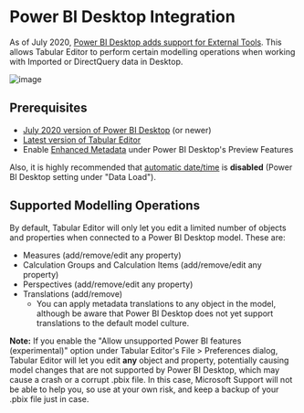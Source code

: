 # Power BI Desktop Integration

As of July 2020, [Power BI Desktop adds support for External Tools](https://docs.microsoft.com/da-dk/power-bi/create-reports/desktop-external-tools). This allows Tabular Editor to perform certain modelling operations when working with Imported or DirectQuery data in Desktop.

![image](https://user-images.githubusercontent.com/8976200/87296924-dcea3180-c507-11ea-9cf9-2f647d26a2a9.png)

## Prerequisites

- [July 2020 version of Power BI Desktop](https://www.microsoft.com/en-us/download/details.aspx?id=58494) (or newer)
- [Latest version of Tabular Editor](https://github.com/otykier/TabularEditor/releases/latest)
- Enable [Enhanced Metadata](https://docs.microsoft.com/en-us/power-bi/connect-data/desktop-enhanced-dataset-metadata) under Power BI Desktop's Preview Features

Also, it is highly recommended that [automatic date/time](https://docs.microsoft.com/en-us/power-bi/transform-model/desktop-auto-date-time) is **disabled** (Power BI Desktop setting under "Data Load").

## Supported Modelling Operations

By default, Tabular Editor will only let you edit a limited number of objects and properties when connected to a Power BI Desktop model. These are:

- Measures (add/remove/edit any property)
- Calculation Groups and Calculation Items (add/remove/edit any property)
- Perspectives (add/remove/edit any property)
- Translations (add/remove)
  - You can apply metadata translations to any object in the model, although be aware that Power BI Desktop does not yet support translations to the default model culture.

**Note:** If you enable the "Allow unsupported Power BI features (experimental)" option under Tabular Editor's File > Preferences dialog, Tabular Editor will let you edit **any** object and property, potentially causing model changes that are not supported by Power BI Desktop, which may cause a crash or a corrupt .pbix file. In this case, Microsoft Support will not be able to help you, so use at your own risk, and keep a backup of your .pbix file just in case.